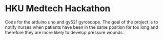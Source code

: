 # HKU Medtech Hackathon

Code for the arduino uno and gy521 gyroscope. The goal of the project is to notify nurses when patients have been in the same position for too long and therefore they are more likely to develop pressure wounds.
